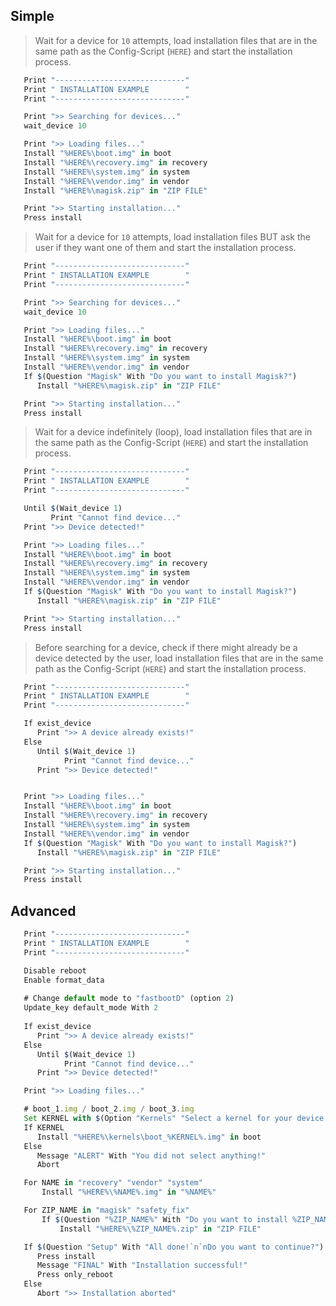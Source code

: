 ## Simple
> Wait for a device for `10` attempts, load installation files that are in the same path as the Config-Script (`HERE`) and start the installation process.
```javascript
   Print "-----------------------------"
   Print " INSTALLATION EXAMPLE        "
   Print "-----------------------------"

   Print ">> Searching for devices..."
   wait_device 10

   Print ">> Loading files..."
   Install "%HERE%\boot.img" in boot
   Install "%HERE%\recovery.img" in recovery
   Install "%HERE%\system.img" in system
   Install "%HERE%\vendor.img" in vendor
   Install "%HERE%\magisk.zip" in "ZIP FILE"

   Print ">> Starting installation..."
   Press install
```


> Wait for a device for `10` attempts, load installation files BUT ask the user if they want one of them and start the installation process.
```javascript
   Print "-----------------------------"
   Print " INSTALLATION EXAMPLE        "
   Print "-----------------------------"

   Print ">> Searching for devices..."
   wait_device 10

   Print ">> Loading files..."
   Install "%HERE%\boot.img" in boot
   Install "%HERE%\recovery.img" in recovery
   Install "%HERE%\system.img" in system
   Install "%HERE%\vendor.img" in vendor
   If $(Question "Magisk" With "Do you want to install Magisk?")
      Install "%HERE%\magisk.zip" in "ZIP FILE"

   Print ">> Starting installation..."
   Press install
```


> Wait for a device indefinitely (loop), load installation files that are in the same path as the Config-Script (`HERE`) and start the installation process.
```javascript
   Print "-----------------------------"
   Print " INSTALLATION EXAMPLE        "
   Print "-----------------------------"

   Until $(Wait_device 1)
         Print "Cannot find device..."
   Print ">> Device detected!"

   Print ">> Loading files..."
   Install "%HERE%\boot.img" in boot
   Install "%HERE%\recovery.img" in recovery
   Install "%HERE%\system.img" in system
   Install "%HERE%\vendor.img" in vendor
   If $(Question "Magisk" With "Do you want to install Magisk?")
      Install "%HERE%\magisk.zip" in "ZIP FILE"

   Print ">> Starting installation..."
   Press install
```


> Before searching for a device, check if there might already be a device detected by the user, load installation files that are in the same path as the Config-Script (`HERE`) and start the installation process.
```javascript
   Print "-----------------------------"
   Print " INSTALLATION EXAMPLE        "
   Print "-----------------------------"

   If exist_device
      Print ">> A device already exists!"
   Else
      Until $(Wait_device 1)
            Print "Cannot find device..."
      Print ">> Device detected!"


   Print ">> Loading files..."
   Install "%HERE%\boot.img" in boot
   Install "%HERE%\recovery.img" in recovery
   Install "%HERE%\system.img" in system
   Install "%HERE%\vendor.img" in vendor
   If $(Question "Magisk" With "Do you want to install Magisk?")
      Install "%HERE%\magisk.zip" in "ZIP FILE"

   Print ">> Starting installation..."
   Press install
```

## Advanced

```javascript
   Print "-----------------------------"
   Print " INSTALLATION EXAMPLE        "
   Print "-----------------------------"

   Disable reboot
   Enable format_data
   
   # Change default mode to "fastbootD" (option 2)
   Update_key default_mode With 2
   
   If exist_device
      Print ">> A device already exists!"
   Else
      Until $(Wait_device 1)
            Print "Cannot find device..."
      Print ">> Device detected!"

   Print ">> Loading files..."

   # boot_1.img / boot_2.img / boot_3.img
   Set KERNEL with $(Option "Kernels" "Select a kernel for your device:" With "SkyFly" "ZanikDrugs" "I d k")
   If KERNEL
      Install "%HERE%\kernels\boot_%KERNEL%.img" in boot
   Else
      Message "ALERT" With "You did not select anything!"
      Abort

   For NAME in "recovery" "vendor" "system"
       Install "%HERE%\%NAME%.img" in "%NAME%" 

   For ZIP_NAME in "magisk" "safety_fix"
       If $(Question "%ZIP_NAME%" With "Do you want to install %ZIP_NAME%?")
           Install "%HERE%\%ZIP_NAME%.zip" in "ZIP FILE"

   If $(Question "Setup" With "All done!`n`nDo you want to continue?")
      Press install
      Message "FINAL" With "Installation successful!"
      Press only_reboot
   Else
      Abort ">> Installation aborted"
   
```
